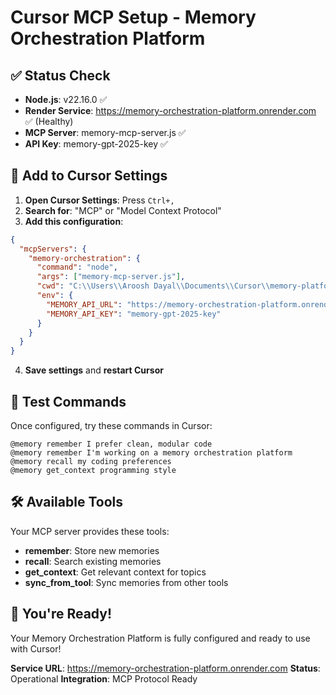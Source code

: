 # Cursor MCP Setup - Memory Orchestration Platform

## ✅ Status Check
- **Node.js**: v22.16.0 ✅
- **Render Service**: https://memory-orchestration-platform.onrender.com ✅ (Healthy)
- **MCP Server**: memory-mcp-server.js ✅
- **API Key**: memory-gpt-2025-key ✅

## 🔧 Add to Cursor Settings

1. **Open Cursor Settings**: Press `Ctrl+,`
2. **Search for**: "MCP" or "Model Context Protocol"
3. **Add this configuration**:

```json
{
  "mcpServers": {
    "memory-orchestration": {
      "command": "node",
      "args": ["memory-mcp-server.js"],
      "cwd": "C:\\Users\\Aroosh Dayal\\Documents\\Cursor\\memory-platform-clean",
      "env": {
        "MEMORY_API_URL": "https://memory-orchestration-platform.onrender.com",
        "MEMORY_API_KEY": "memory-gpt-2025-key"
      }
    }
  }
}
```

4. **Save settings** and **restart Cursor**

## 🧪 Test Commands

Once configured, try these commands in Cursor:

```
@memory remember I prefer clean, modular code
@memory remember I'm working on a memory orchestration platform
@memory recall my coding preferences
@memory get_context programming style
```

## 🛠️ Available Tools

Your MCP server provides these tools:
- **remember**: Store new memories
- **recall**: Search existing memories  
- **get_context**: Get relevant context for topics
- **sync_from_tool**: Sync memories from other tools

## 🎉 You're Ready!

Your Memory Orchestration Platform is fully configured and ready to use with Cursor!

**Service URL**: https://memory-orchestration-platform.onrender.com
**Status**: Operational
**Integration**: MCP Protocol Ready 